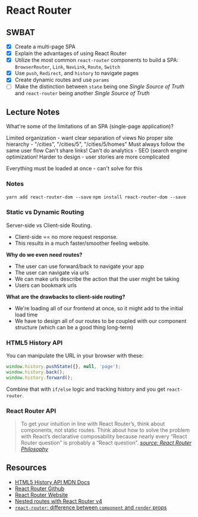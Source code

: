 React Router
============

## SWBAT

- [x] Create a multi-page SPA
- [x] Explain the advantages of using React Router
- [x] Utilize the most common `react-router` components to build a SPA: `BrowserRouter`, `Link`, `NavLink`, `Route`, `Switch`
- [x] Use `push`, `Redirect`, and `history` to navigate pages
- [x] Create dynamic routes and use `params`
- [ ] Make the distinction between `state` being one _Single Source of Truth_ and `react-router` being another _Single Source of Truth_

## Lecture Notes

What're some of the limitations of an SPA (single-page application)?

Limited organization - want clear separation of views
No proper site hierarchy - "/cities", "/cities/5", "/cities/5/homes"
Must always follow the same user flow
Can't share links!
Can't do analytics - SEO (search engine optimization!
Harder to design - user stories are more complicated 

Everything must be loaded at once - can't solve for this

### Notes

`yarn add react-router-dom --save`
`npm install react-router-dom --save`

### Static vs Dynamic Routing

Server-side vs Client-side Routing.

- Client-side == no more request response.
- This results in a much faster/smoother feeling website.

**Why do we even need routes?**

- The user can use forward/back to navigate your app
- The user can navigate via urls
- We can make urls describe the action that the user might be taking
- Users can bookmark urls

**What are the drawbacks to client-side routing?**

- We're loading all of our frontend at once, so it might add to the initial load time
- We have to design all of our routes to be coupled with our component structure (which can be a good thing long-term)

### HTML5 History API

You can manipulate the URL in your browser with these:

```javascript
window.history.pushState({}, null, 'page');
window.history.back();
window.history.forward();
```

Combine that with `if/else` logic and tracking history and you get `react-router`.

### React Router API

> To get your intuition in line with React Router’s, think about components, not static routes. Think about how to solve the problem with React’s declarative composability because nearly every “React Router question” is probably a “React question”.
> [_source: React Router Philosophy_](https://reacttraining.com/react-router/web/guides/philosophy)

## Resources

- [HTML5 History API MDN Docs](https://developer.mozilla.org/en-US/docs/Web/API/History_API)
- [React Router Github](https://github.com/ReactTraining/react-router)
- [React Router Website](https://reacttraining.com/react-router/)
- [Nested routes with React Router v4](https://tylermcginnis.com/react-router-nested-routes/)
- [`react-router`: difference between `component` and `render` props](https://stackoverflow.com/questions/48150567/react-router-difference-between-component-and-render)
